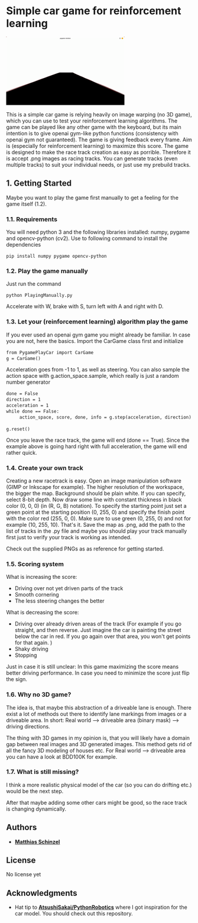 # Simple car game for reinforcement learning

![SimpleCarGame](Visualization/ManuallyCarGame.gif)

This is a simple car game is relying heavily on image warping (no 3D game), which you can use to test your reinforcement learning algorithms. The game can be played like any other game with the keyboard, but its main intention is to give openai gym-like python functions (consistency with openai gym not guaranteed). The game is giving feedback every frame. Aim is (especially for reinforcement learning) to maximize this score. The game is designed to make the race track creation as easy as porrible. Therefore it is accept .png images as racing tracks. You can generate tracks (even multiple tracks) to suit your individual needs, or just use my prebuild tracks.

## 1. Getting Started

Maybe you want to play the game first manually to get a feeling for the game itself (1.2).

### 1.1. Requirements

You will need python 3 and the following libraries installed:
numpy, pygame and opencv-python (cv2). Use to following command to install the dependencies
```
pip install numpy pygame opencv-python
```

### 1.2. Play the game manually

Just run the command

```
python PlayingManually.py
```
Accelerate with W, brake with S, turn left with A and right with D.

### 1.3. Let your (reinforcement learning) algorithm play the game

If you ever used an openai gym game you might already be familiar. In case you are not, here the basics. Import the CarGame class first and initialize

```
from PygamePlayCar import CarGame
g = CarGame()
```
Acceleration goes from -1 to 1, as well as steering. You can also sample the action space with g.action_space.sample, which really is just a random number generator
```
done = False
direction = 1
acceleration = 1
while done == False:
     action_space, score, done, info = g.step(acceleration, direction)

g.reset()
```
Once you leave the race track, the game will end (done == True). Since the example above is going hard right with full acceleration, the game will end rather quick.

### 1.4. Create your own track

Creating a new racetrack is easy. Open an image manipulation software (GIMP or Inkscape for example). The higher resolution of the workspace, the bigger the map. Background should be plain white. If you can specify, select 8-bit depth. Now draw some line with constant thickness in black color (0, 0, 0) (in (R, G, B) notation). To specify the starting point just set a green point at the starting position (0, 255, 0) and specify the finish point with the color red (255, 0, 0). Make sure to use green (0, 255, 0) and not for example (10, 255, 10). That's it. Save the map as .png, add the path to the list of tracks in the .py file and maybe you should play your track manually first just to verify your track is working as intended.

Check out the supplied PNGs as as reference for getting started.

### 1.5. Scoring system

What is increasing the score:
- Driving over not yet driven parts of the track
- Smooth cornering
- The less steering changes the better

What is decreasing the score:
- Driving over already driven areas of the track (For example if you go straight, and then reverse. Just imagine the car is painting the street below the car in red. If you go again over that area, you won't get points for that again. )
- Shaky driving
- Stopping



Just in case it is still unclear: In this game maximizing the score means better driving performance. In case you need to minimize the score just flip the sign.

### 1.6. Why no 3D game?

The idea is, that maybe this abstraction of a driveable lane is enough. There exist a lot of methods out there to identify lane markings from images or a driveable area. In short: Real world --> driveable area (binary mask) -->  driving directions.

The thing with 3D games in my opinion is, that you will likely have a domain gap between real images and 3D generated images. This method gets rid of all the fancy 3D modeling of houses etc. For Real world --> driveable area you can have a look at BDD100K for example.

### 1.7. What is still missing?

I think a more realistic physical model of the car (so you can do drifting etc.) would be the next step.

After that maybe adding some other cars might be good, so the race track is changing dynamically.


## Authors

* [**Matthias Schinzel**](https://github.com/MatthiasSchinzel)

## License

No license yet

## Acknowledgments

* Hat tip to [**AtsushiSakai/PythonRobotics**](https://github.com/AtsushiSakai/PythonRobotics) where I got inspiration for the car model. You should check out this repository.
